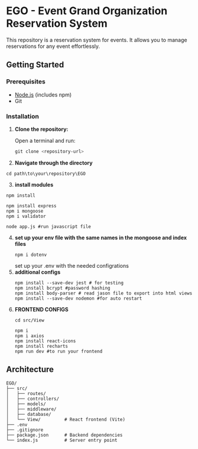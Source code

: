 # EGO - Event Grand Organization Reservation System

This repository is a reservation system for events. It allows you to manage reservations for any event effortlessly.

## Getting Started

### Prerequisites

- [Node.js](https://nodejs.org/) (includes npm)
- Git

### Installation

1. **Clone the repository:**

   Open a terminal and run:

   ```powershell
   git clone <repository-url>

   ```

2. **Navigate through the directory**

```
cd path\to\your\repository\EGO
```

3. **install modules**

```
npm install

npm install express
npm i mongoose
npm i validator

node app.js #run javascript file
```

4. **set up your env file with the same names in the mongoose and index files**
   ```
   npm i dotenv
   ```
   set up your .env with the needed configrations
5. **additional configs**
   ```
   npm install --save-dev jest # for testing
   npm install bcrypt #password hashing
   npm install body-parser # read jason file to export into html views
   npm install --save-dev nodemon #for auto restart
   ```
6. **FRONTEND CONFIGS**
   ```
   cd src/View
   ```
   ```
   npm i
   npm i axios
   npm install react-icons
   npm install recharts
   npm run dev #to run your frontend
   ```
 
## Architecture
```
EGO/
├── src/
│   ├── routes/
│   ├── controllers/
│   ├── models/
│   ├── middleware/
│   ├── database/
│   └── View/         # React frontend (Vite)
├── .env
├── .gitignore
├── package.json      # Backend dependencies
└── index.js          # Server entry point
```
